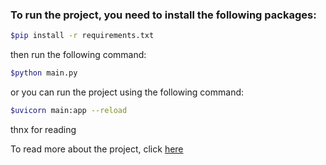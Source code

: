 ### To run the project, you need to install the following packages:
```bash
$pip install -r requirements.txt
```
then run the following command:
```bash
$python main.py
```
or you can run the project using the following command:
```bash
$uvicorn main:app --reload
```

thnx for reading


To read more about the project, click [here](/docs/sayvai.md)